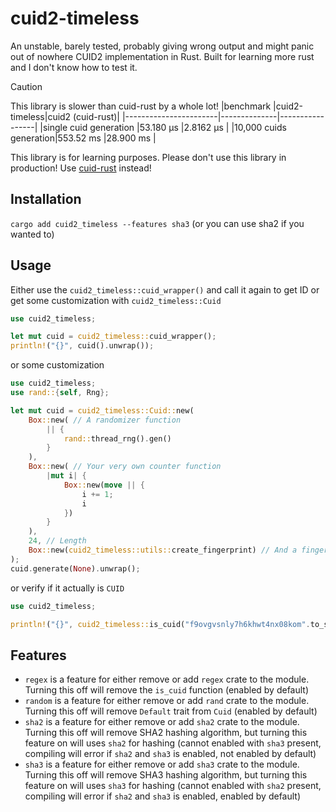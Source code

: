 # cuid2-timeless

An unstable, barely tested, probably giving wrong output and might panic out of nowhere CUID2 implementation in Rust. Built for learning more rust and I don't know how to test it.

> [!CAUTION]
> This library is slower than cuid-rust by a whole lot!
> |benchmark              |cuid2-timeless|cuid2 (cuid-rust)|
> |-----------------------|--------------|-----------------|
> |single cuid generation |53.180 µs     |2.8162 µs        |
> |10,000 cuids generation|553.52 ms     |28.900 ms        |
>
> This library is for learning purposes. Please don't use this library in production! Use [cuid-rust](https://github.com/mplanchard/cuid-rust) instead!

## Installation

`cargo add cuid2_timeless --features sha3` (or you can use sha2 if you wanted to)

## Usage

Either use the `cuid2_timeless::cuid_wrapper()` and call it again to get ID or get some customization with `cuid2_timeless::Cuid`

``` rust
use cuid2_timeless;

let mut cuid = cuid2_timeless::cuid_wrapper();
println!("{}", cuid().unwrap());
```

or some customization

```rust
use cuid2_timeless;
use rand::{self, Rng};

let mut cuid = cuid2_timeless::Cuid::new(
    Box::new( // A randomizer function
        || {
            rand::thread_rng().gen()
        }
    ),
    Box::new( // Your very own counter function
        |mut i| {
            Box::new(move || {
                i += 1;
                i
            })
        }
    ),
    24, // Length
    Box::new(cuid2_timeless::utils::create_fingerprint) // And a fingerprint creator function (im too lazy to implement)
);
cuid.generate(None).unwrap();
```

or verify if it actually is `CUID`

```rust
use cuid2_timeless;

println!("{}", cuid2_timeless::is_cuid("f9ovgvsnly7h6khwt4nx08kom".to_string(), None, None));
```

## Features

- `regex` is a feature for either remove or add `regex` crate to the module. Turning this off will remove the `is_cuid` function (enabled by default)
- `random` is a feature for either remove or add `rand` crate to the module. Turning this off will remove `Default` trait from `Cuid` (enabled by default)
- `sha2` is a feature for either remove or add `sha2` crate to the module. Turning this off will remove SHA2 hashing algorithm, but turning this feature on will uses `sha2` for hashing (cannot enabled with `sha3` present, compiling will error if `sha2` and `sha3` is enabled, not enabled by default)
- `sha3` is a feature for either remove or add `sha3` crate to the module. Turning this off will remove SHA3 hashing algorithm, but turning this feature on will uses `sha3` for hashing (cannot enabled with `sha2` present, compiling will error if `sha2` and `sha3` is enabled, enabled by default)
